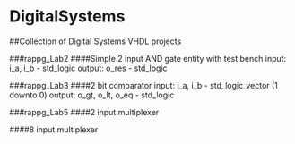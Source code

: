 # DigitalSystems
##Collection of Digital Systems VHDL projects

###rappg_Lab2
  ####Simple 2 input AND gate entity with test bench
    input: i_a, i_b - std_logic
    output: o_res   - std_logic

###rappg_Lab3 
  ####2 bit comparator
    input: i_a, i_b             - std_logic_vector (1 downto 0)
    output: o_gt, o_lt, o_eq    - std_logic

###rappg_Lab5
  ####2 input multiplexer

  ####8 input multiplexer
